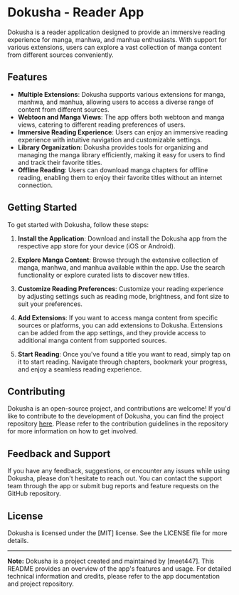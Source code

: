 # Dokusha - Reader App

Dokusha is a reader application designed to provide an immersive reading experience for manga, manhwa, and manhua enthusiasts. With support for various extensions, users can explore a vast collection of manga content from different sources conveniently.

## Features

- **Multiple Extensions**: Dokusha supports various extensions for manga, manhwa, and manhua, allowing users to access a diverse range of content from different sources.
- **Webtoon and Manga Views**: The app offers both webtoon and manga views, catering to different reading preferences of users.
- **Immersive Reading Experience**: Users can enjoy an immersive reading experience with intuitive navigation and customizable settings.
- **Library Organization**: Dokusha provides tools for organizing and managing the manga library efficiently, making it easy for users to find and track their favorite titles.
- **Offline Reading**: Users can download manga chapters for offline reading, enabling them to enjoy their favorite titles without an internet connection.

## Getting Started

To get started with Dokusha, follow these steps:

1. **Install the Application**: Download and install the Dokusha app from the respective app store for your device (iOS or Android).

2. **Explore Manga Content**: Browse through the extensive collection of manga, manhwa, and manhua available within the app. Use the search functionality or explore curated lists to discover new titles.

3. **Customize Reading Preferences**: Customize your reading experience by adjusting settings such as reading mode, brightness, and font size to suit your preferences.

4. **Add Extensions**: If you want to access manga content from specific sources or platforms, you can add extensions to Dokusha. Extensions can be added from the app settings, and they provide access to additional manga content from supported sources.

5. **Start Reading**: Once you've found a title you want to read, simply tap on it to start reading. Navigate through chapters, bookmark your progress, and enjoy a seamless reading experience.

## Contributing

Dokusha is an open-source project, and contributions are welcome! If you'd like to contribute to the development of Dokusha, you can find the project repository [here](https://github.com/meet447/dokusha-extenstions). Please refer to the contribution guidelines in the repository for more information on how to get involved.

## Feedback and Support

If you have any feedback, suggestions, or encounter any issues while using Dokusha, please don't hesitate to reach out. You can contact the support team through the app or submit bug reports and feature requests on the GitHub repository.

## License

Dokusha is licensed under the [MIT] license. See the LICENSE file for more details.

---

**Note:** Dokusha is a project created and maintained by [meet447]. This README provides an overview of the app's features and usage. For detailed technical information and credits, please refer to the app documentation and project repository.
